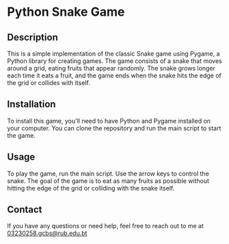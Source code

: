# Python Snake Game

## Description

This is a simple implementation of the classic Snake game using Pygame, a Python library for creating games. The game consists of a snake that moves around a grid, eating fruits that appear randomly. The snake grows longer each time it eats a fruit, and the game ends when the snake hits the edge of the grid or collides with itself.

## Installation

To install this game, you'll need to have Python and Pygame installed on your computer. You can clone the repository and run the main script to start the game.

## Usage

To play the game, run the main script. Use the arrow keys to control the snake. The goal of the game is to eat as many fruits as possible without hitting the edge of the grid or colliding with the snake itself.

## Contact

If you have any questions or need help, feel free to reach out to me at 03230258.gcbs@rub.edu.bt

